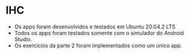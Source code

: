 # IHC

* Os apps foram desenvolvidos e testados em Ubuntu 20.04.2 LTS
* Todos os apps foram testados somente com o simulador do Android Studio.
* Os exercícios da parte 2 foram implementados como um único app.
